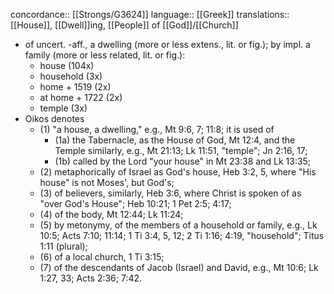 concordance:: [[Strongs/G3624]] 
language:: [[Greek]] 
translations:: [[House]], [[Dwell]]ing, [[People]] of [[God]]/[[Church]]

- of uncert. -aff., a dwelling (more or less extens., lit. or fig.); by impl. a family (more or less related, lit. or fig.):
	- house (104x)
	- household (3x)
	- home + 1519 (2x)
	- at home + 1722 (2x)
	- temple (3x)
- Oikos denotes
	- (1) "a house, a dwelling," e.g., Mt 9:6, 7; 11:8; it is used of
		- (1a) the Tabernacle, as the House of God, Mt 12:4, and the Temple similarly, e.g., Mt 21:13; Lk 11:51, "temple"; Jn 2:16, 17;
		- (1b) called by the Lord "your house" in Mt 23:38 and Lk 13:35;
	- (2) metaphorically of Israel as God's house, Heb 3:2, 5, where "His house" is not Moses', but God's;
	- (3) of believers, similarly, Heb 3:6, where Christ is spoken of as "over God's House"; Heb 10:21; 1 Pet 2:5; 4:17;
	- (4) of the body, Mt 12:44; Lk 11:24;
	- (5) by metonymy, of the members of a household or family, e.g., Lk 10:5; Acts 7:10; 11:14; 1 Ti 3:4, 5, 12; 2 Ti 1:16; 4:19, "household"; Titus 1:11 (plural);
	- (6) of a local church, 1 Ti 3:15;
	- (7) of the descendants of Jacob (Israel) and David, e.g., Mt 10:6; Lk 1:27, 33; Acts 2:36; 7:42.